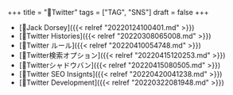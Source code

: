 +++
title = "🔖Twitter"
tags = ["TAG", "SNS"]
draft = false
+++

-   [📝Jack Dorsey]({{< relref "20220124100401.md" >}})
-   [📝Twitter Histories]({{< relref "20220308065008.md" >}})
-   [📝Twitter ルール]({{< relref "20220410054748.md" >}})
-   [📝Twitter検索オプション]({{< relref "20220415120253.md" >}})
-   [📝Twitterシャドウバン]({{< relref "20220415080505.md" >}})
-   [📝Twitter SEO Insignts]({{< relref "20220420041238.md" >}})
-   [📁Twitter Development]({{< relref "20220322081948.md" >}})

